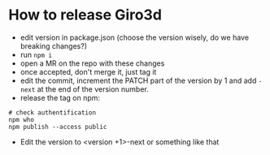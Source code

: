 # How to release Giro3d

- edit version in package.json (choose the version wisely, do we have breaking changes?)
- run `npm i`
- open a MR on the repo with these changes
- once accepted, don't merge it, just tag it
- edit the commit, increment the PATCH part of the version by 1 and add `-next` at the end of the version number. 
- release the tag on npm:
```
# check authentification
npm who
npm publish --access public
```
- Edit the version to <version +1>-next or something like that
